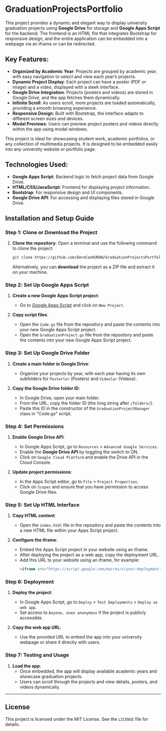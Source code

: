 # GraduationProjectsPortfolio
This project provides a dynamic and elegant way to display university graduation projects using **Google Drive** for storage and **Google Apps Script** for the backend. The frontend is an HTML file that integrates Bootstrap for responsive design, and the entire application can be embedded into a webpage via an iframe or can be redirected.

## Key Features:
- **Organized by Academic Year**: Projects are grouped by academic year, with easy navigation to select and view each year’s projects.
- **Dynamic Project Display**: Each project can have a poster (PDF or image) and a video, displayed with a sleek interface.
- **Google Drive Integration**: Projects (posters and videos) are stored in Google Drive, and the app fetches them dynamically.
- **Infinite Scroll**: As users scroll, more projects are loaded automatically, providing a smooth browsing experience.
- **Responsive Design**: Built with Bootstrap, the interface adapts to different screen sizes and devices.
- **Modal Previews**: Users can preview project posters and videos directly within the app using modal windows.
  
This project is ideal for showcasing student work, academic portfolios, or any collection of multimedia projects. It is designed to be embedded easily into any university website or portfolio page.

## Technologies Used:
- **Google Apps Script**: Backend logic to fetch project data from Google Drive.
- **HTML/CSS/JavaScript**: Frontend for displaying project information.
- **Bootstrap**: For responsive design and UI components.
- **Google Drive API**: For accessing and displaying files stored in Google Drive.

## Installation and Setup Guide

### Step 1: Clone or Download the Project
1. **Clone the repository**:
   Open a terminal and use the following command to clone the project:
   ```bash
   git clone https://github.com/EmreCanKURAN/GraduationProjectsPortfolio.git
   ```

   Alternatively, you can **download** the project as a ZIP file and extract it on your machine.

### Step 2: Set Up Google Apps Script
1. **Create a new Google Apps Script project**:
   - Go to [Google Apps Script](https://script.google.com/) and click on `New Project`.
   
2. **Copy script files**:
   - Open the `Code.gs` file from the repository and paste the contents into your new Google Apps Script project.
   - Open the `GraduationProject.gs` file from the repository and paste the contents into your new Google Apps Script project.

### Step 3: Set Up Google Drive Folder
1. **Create a main folder in Google Drive**:
   - Organize your projects by year, with each year having its own subfolders for `Posterler` (Posters) and `Videolar` (Videos).
   
2. **Copy the Google Drive folder ID**:
   - In Google Drive, open your main folder.
   - From the URL, copy the folder ID (the long string after `/folders/`).
   - Paste this ID in the constructor of the `GraduationProjectManager` class in "Code.gs" script.

### Step 4: Set Permissions
1. **Enable Google Drive API**:
   - In Google Apps Script, go to `Resources` > `Advanced Google Services`.
   - Enable the **Google Drive API** by toggling the switch to ON.
   - Click on `Google Cloud Platform` and enable the Drive API in the Cloud Console.

2. **Update project permissions**:
   - In the Apps Script editor, go to `File` > `Project Properties`.
   - Click on `Scopes` and ensure that you have permission to access Google Drive files.

### Step 5: Set Up HTML Interface
1. **Copy HTML content**:
   - Open the `index.html` file in the repository and paste the contents into a new HTML file within your Apps Script project.

2. **Configure the iframe**:
   - Embed the Apps Script project in your website using an iframe.
   - After deploying the project as a web app, copy the deployment URL.
   - Add this URL to your website using an iframe, for example:
     ```html
     <iframe src="https://script.google.com/macros/s/your-deployment-id/exec" width="100%" height="800px"></iframe>
     ```

### Step 6: Deployment
1. **Deploy the project**:
   - In Google Apps Script, go to `Deploy` > `Test Deployments` > `Deploy as web app`.
   - Set access to `Anyone, even anonymous` if the project is publicly accessible.
   
2. **Copy the web app URL**:
   - Use the provided URL to embed the app into your university webpage or share it directly with users.

### Step 7: Testing and Usage
1. **Load the app**:
   - Once embedded, the app will display available academic years and showcase graduation projects.
   - Users can scroll through the projects and view details, posters, and videos dynamically.

---

## License

This project is licensed under the MIT License. See the `LICENSE` file for details.
